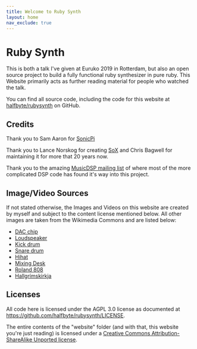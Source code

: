 ```yaml
---
title: Welcome to Ruby Synth
layout: home
nav_exclude: true
---
```

# Ruby Synth

This is both a talk I've given at Euruko 2019 in Rotterdam, but also an open source project to build a fully functional ruby synthesizer in pure ruby. This Website primarily acts as further reading material for people who watched the talk.

You can find all source code, including the code for this website at [halfbyte/rubysynth](https://github.com/halfbyte/rubysynth) on GitHub.

## Credits

Thank you to Sam Aaron for [SonicPi](https://sonic-pi.net/)

Thank you to Lance Norskog for creating [SoX](sox.sourceforge.net/) and Chris Bagwell for maintaining it for more that 20 years now.

Thank you to the amazing [MusicDSP mailing list](http://musicdsp.org) of where most of the more complicated DSP code has found it's way into this project.

## Image/Video Sources

If not stated otherwise, the Images and Videos on this website are created by myself and subject to the content license mentioned below. All other images are taken from the Wikimedia Commons and are listed below:

- [DAC chip](https://commons.wikimedia.org/wiki/File:CirrusLogicCS4282-AB.jpg)
- [Loudspeaker](https://commons.wikimedia.org/wiki/File:Loudspeaker_side_en.svg)
- <a href="https://commons.wikimedia.org/wiki/File:Bass_drum_Premier_(8639408589).jpg">Kick drum</a>
- <a href="https://commons.wikimedia.org/wiki/File:Snare_drum_(line_art)_(PSF_S-860001_(cropped)).png">Snare drum</a>
- [Hihat](https://commons.wikimedia.org/wiki/File:Hi-hat.jpg)
- [Mixing Desk](https://commons.wikimedia.org/wiki/File:Image_of_a_mixing_desk_2014-02-16_00-50.jpg)
- <a href="https://commons.wikimedia.org/wiki/File:Roland_TR-808_(large).jpg">Roland 808</a>
- [Hallgrímskirkja](https://commons.wikimedia.org/wiki/File:Interior_of_Hallgr%C3%ADmskirkja_Church.jpg)


## Licenses

All code here is licensed under the AGPL 3.0 license as documented at https://github.com/halfbyte/rubysynth/LICENSE.

The entire contents of the "website" folder (and with that, this website you're just reading) is licensed under a [Creative Commons Attribution-ShareAlike Unported license](https://creativecommons.org/licenses/by-sa/3.0/deed.en).

